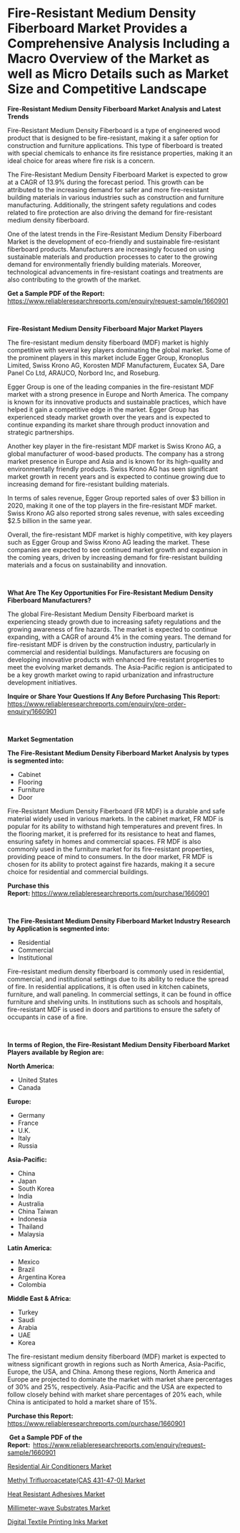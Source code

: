 <p><h1>Fire-Resistant Medium Density Fiberboard Market Provides a Comprehensive Analysis Including a Macro Overview of the Market as well as Micro Details such as Market Size and Competitive Landscape</h1></p><p><strong>Fire-Resistant Medium Density Fiberboard Market Analysis and Latest Trends</strong></p>
<p><p>Fire-Resistant Medium Density Fiberboard is a type of engineered wood product that is designed to be fire-resistant, making it a safer option for construction and furniture applications. This type of fiberboard is treated with special chemicals to enhance its fire resistance properties, making it an ideal choice for areas where fire risk is a concern.</p><p>The Fire-Resistant Medium Density Fiberboard Market is expected to grow at a CAGR of 13.9% during the forecast period. This growth can be attributed to the increasing demand for safer and more fire-resistant building materials in various industries such as construction and furniture manufacturing. Additionally, the stringent safety regulations and codes related to fire protection are also driving the demand for fire-resistant medium density fiberboard.</p><p>One of the latest trends in the Fire-Resistant Medium Density Fiberboard Market is the development of eco-friendly and sustainable fire-resistant fiberboard products. Manufacturers are increasingly focused on using sustainable materials and production processes to cater to the growing demand for environmentally friendly building materials. Moreover, technological advancements in fire-resistant coatings and treatments are also contributing to the growth of the market.</p></p>
<p><strong>Get a Sample PDF of the Report:&nbsp;</strong> <a href="https://www.reliableresearchreports.com/enquiry/request-sample/1660901">https://www.reliableresearchreports.com/enquiry/request-sample/1660901</a></p>
<p>&nbsp;</p>
<p><strong>Fire-Resistant Medium Density Fiberboard Major Market Players</strong></p>
<p><p>The fire-resistant medium density fiberboard (MDF) market is highly competitive with several key players dominating the global market. Some of the prominent players in this market include Egger Group, Kronoplus Limited, Swiss Krono AG, Korosten MDF Manufacturem, Eucatex SA, Dare Panel Co Ltd, ARAUCO, Norbord Inc, and Roseburg.</p><p>Egger Group is one of the leading companies in the fire-resistant MDF market with a strong presence in Europe and North America. The company is known for its innovative products and sustainable practices, which have helped it gain a competitive edge in the market. Egger Group has experienced steady market growth over the years and is expected to continue expanding its market share through product innovation and strategic partnerships.</p><p>Another key player in the fire-resistant MDF market is Swiss Krono AG, a global manufacturer of wood-based products. The company has a strong market presence in Europe and Asia and is known for its high-quality and environmentally friendly products. Swiss Krono AG has seen significant market growth in recent years and is expected to continue growing due to increasing demand for fire-resistant building materials.</p><p>In terms of sales revenue, Egger Group reported sales of over $3 billion in 2020, making it one of the top players in the fire-resistant MDF market. Swiss Krono AG also reported strong sales revenue, with sales exceeding $2.5 billion in the same year.</p><p>Overall, the fire-resistant MDF market is highly competitive, with key players such as Egger Group and Swiss Krono AG leading the market. These companies are expected to see continued market growth and expansion in the coming years, driven by increasing demand for fire-resistant building materials and a focus on sustainability and innovation.</p></p>
<p>&nbsp;</p>
<p><strong>What Are The Key Opportunities For Fire-Resistant Medium Density Fiberboard Manufacturers?</strong></p>
<p><p>The global Fire-Resistant Medium Density Fiberboard market is experiencing steady growth due to increasing safety regulations and the growing awareness of fire hazards. The market is expected to continue expanding, with a CAGR of around 4% in the coming years. The demand for fire-resistant MDF is driven by the construction industry, particularly in commercial and residential buildings. Manufacturers are focusing on developing innovative products with enhanced fire-resistant properties to meet the evolving market demands. The Asia-Pacific region is anticipated to be a key growth market owing to rapid urbanization and infrastructure development initiatives.</p></p>
<p><strong>Inquire or Share Your Questions If Any Before Purchasing This Report:</strong> <a href="https://www.reliableresearchreports.com/enquiry/pre-order-enquiry/1660901">https://www.reliableresearchreports.com/enquiry/pre-order-enquiry/1660901</a></p>
<p>&nbsp;</p>
<p><strong>Market Segmentation</strong></p>
<p><strong>The Fire-Resistant Medium Density Fiberboard Market Analysis by types is segmented into:</strong></p>
<p><ul><li>Cabinet</li><li>Flooring</li><li>Furniture</li><li>Door</li></ul></p>
<p><p>Fire-Resistant Medium Density Fiberboard (FR MDF) is a durable and safe material widely used in various markets. In the cabinet market, FR MDF is popular for its ability to withstand high temperatures and prevent fires. In the flooring market, it is preferred for its resistance to heat and flames, ensuring safety in homes and commercial spaces. FR MDF is also commonly used in the furniture market for its fire-resistant properties, providing peace of mind to consumers. In the door market, FR MDF is chosen for its ability to protect against fire hazards, making it a secure choice for residential and commercial buildings.</p></p>
<p><strong>Purchase this Report:&nbsp;</strong><a href="https://www.reliableresearchreports.com/purchase/1660901">https://www.reliableresearchreports.com/purchase/1660901</a></p>
<p>&nbsp;</p>
<p><strong>The Fire-Resistant Medium Density Fiberboard Market Industry Research by Application is segmented into:</strong></p>
<p><ul><li>Residential</li><li>Commercial</li><li>Institutional</li></ul></p>
<p><p>Fire-resistant medium density fiberboard is commonly used in residential, commercial, and institutional settings due to its ability to reduce the spread of fire. In residential applications, it is often used in kitchen cabinets, furniture, and wall paneling. In commercial settings, it can be found in office furniture and shelving units. In institutions such as schools and hospitals, fire-resistant MDF is used in doors and partitions to ensure the safety of occupants in case of a fire.</p></p>
<p>&nbsp;</p>
<p><strong>In terms of Region, the Fire-Resistant Medium Density Fiberboard Market Players available by Region are:</strong></p>
<p>
    <p> <strong> North America: </strong>
        <ul>
            <li>United States</li>
            <li>Canada</li>
        </ul>
        </p> 
    <p> <strong> Europe: </strong>
        <ul>
            <li>Germany</li>
            <li>France</li>
            <li>U.K.</li>
            <li>Italy</li>
            <li>Russia</li>
        </ul>
        </p> 
    <p> <strong> Asia-Pacific: </strong>
        <ul>
            <li>China</li>
            <li>Japan</li>
            <li>South Korea</li>
            <li>India</li>
            <li>Australia</li>
            <li>China Taiwan</li>
            <li>Indonesia</li>
            <li>Thailand</li>
            <li>Malaysia</li>
        </ul>
        </p> 
    <p> <strong> Latin America: </strong>
        <ul>
            <li>Mexico</li>
            <li>Brazil</li>
            <li>Argentina Korea</li>
            <li>Colombia</li>
        </ul>
        </p> 
    <p> <strong> Middle East & Africa: </strong>
        <ul>
            <li>Turkey</li>
            <li>Saudi</li>
            <li>Arabia</li>
            <li>UAE</li>
            <li>Korea</li>
        </ul>
    </p>
    </p>
<p><p>The fire-resistant medium density fiberboard (MDF) market is expected to witness significant growth in regions such as North America, Asia-Pacific, Europe, the USA, and China. Among these regions, North America and Europe are projected to dominate the market with market share percentages of 30% and 25%, respectively. Asia-Pacific and the USA are expected to follow closely behind with market share percentages of 20% each, while China is anticipated to hold a market share of 15%.</p></p>
<p><strong>Purchase this Report: </strong><a href="https://www.reliableresearchreports.com/purchase/1660901">https://www.reliableresearchreports.com/purchase/1660901</a></p>
<p>&nbsp;<strong>Get a Sample PDF of the Report:&nbsp;&nbsp;</strong><a href="https://www.reliableresearchreports.com/enquiry/request-sample/1660901">https://www.reliableresearchreports.com/enquiry/request-sample/1660901</a></p>
<p><strong></strong></p>
<p><p><a href="https://fuschia-pecorino-a6d.notion.site/Residential-Air-Conditioners-Market-Size-2024-2031-Global-Industrial-Analysis-Key-Geographical-Re-bce927ca76c34929b2e2f9e3dd3fbafa">Residential Air Conditioners Market</a></p><p><a href="https://changeable-paste-463.notion.site/Methyl-Trifluoroacetate-CAS-431-47-0-Market-Size-and-Growth-Market-Segmentation-Regional-and-Coun-55476ec00f9545ffa95ecaa84a0b5b09">Methyl Trifluoroacetate(CAS 431-47-0) Market</a></p><p><a href="https://view.publitas.com/reportprime-1/heat-resistant-adhesives-market-centers-on-aspects-such-as-market-growth-market-share-market-opportunity-and-projected-forecasts-spanning-from-2024-to-2031/">Heat Resistant Adhesives Market</a></p><p><a href="https://florentine-yuzu-f42.notion.site/Millimeter-wave-Substrates-Market-Growth-Market-Trends-COVID-19-Impact-and-Forecasts-for-period-f-41a8108e166941799c7cc79aa2652ce6">Millimeter-wave Substrates Market</a></p><p><a href="https://view.publitas.com/reportprime-1/digital-textile-printing-inks-market-furnish-information-about-market-size-market-share-market-dynamics-and-projections-spanning-from-2024-to-2031/">Digital Textile Printing Inks Market</a></p></p>